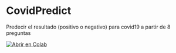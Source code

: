 # CovidPredict
Predecir el resultado (positivo o negativo) para covid19 a partir de 8 preguntas


[![Abrir en Colab](https://colab.research.google.com/assets/colab-badge.svg)](https://github.com/ajulissa/CovidPredict/blob/master/Covid.ipynb)